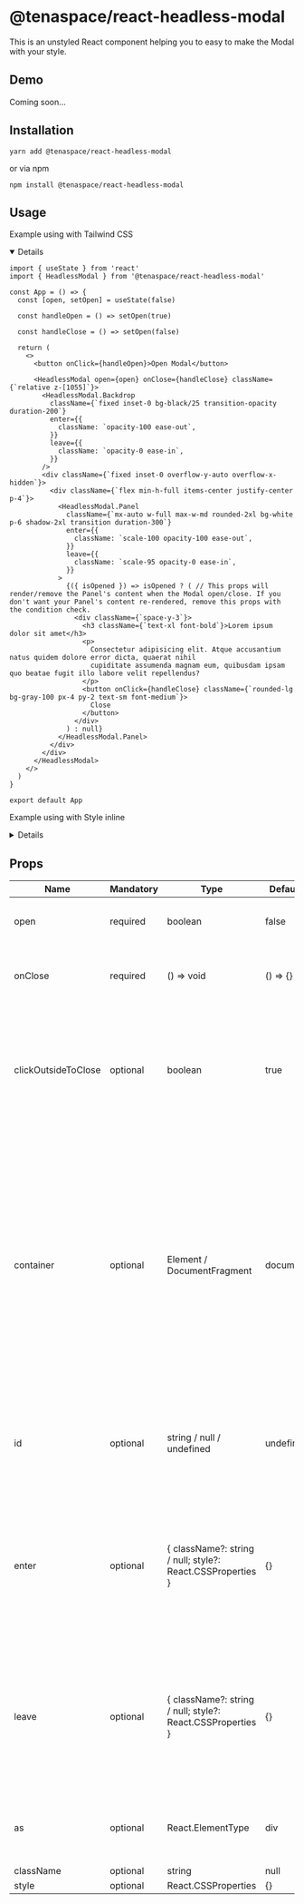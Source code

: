 # @tenaspace/react-headless-modal

This is an unstyled React component helping you to easy to make the Modal with your style.

## Demo

Coming soon...

## Installation

```shell
yarn add @tenaspace/react-headless-modal
```

or via npm

```shell
npm install @tenaspace/react-headless-modal
```

## Usage

Example using with Tailwind CSS

<details open>

```tsx
import { useState } from 'react'
import { HeadlessModal } from '@tenaspace/react-headless-modal'

const App = () => {
  const [open, setOpen] = useState(false)

  const handleOpen = () => setOpen(true)

  const handleClose = () => setOpen(false)

  return (
    <>
      <button onClick={handleOpen}>Open Modal</button>

      <HeadlessModal open={open} onClose={handleClose} className={`relative z-[1055]`}>
        <HeadlessModal.Backdrop
          className={`fixed inset-0 bg-black/25 transition-opacity duration-200`}
          enter={{
            className: `opacity-100 ease-out`,
          }}
          leave={{
            className: `opacity-0 ease-in`,
          }}
        />
        <div className={`fixed inset-0 overflow-y-auto overflow-x-hidden`}>
          <div className={`flex min-h-full items-center justify-center p-4`}>
            <HeadlessModal.Panel
              className={`mx-auto w-full max-w-md rounded-2xl bg-white p-6 shadow-2xl transition duration-300`}
              enter={{
                className: `scale-100 opacity-100 ease-out`,
              }}
              leave={{
                className: `scale-95 opacity-0 ease-in`,
              }}
            >
              {({ isOpened }) => isOpened ? ( // This props will render/remove the Panel's content when the Modal open/close. If you don't want your Panel's content re-rendered, remove this props with the condition check.
                <div className={`space-y-3`}>
                  <h3 className={`text-xl font-bold`}>Lorem ipsum dolor sit amet</h3>
                  <p>
                    Consectetur adipisicing elit. Atque accusantium natus quidem dolore error dicta, quaerat nihil
                    cupiditate assumenda magnam eum, quibusdam ipsam quo beatae fugit illo labore velit repellendus?
                  </p>
                  <button onClick={handleClose} className={`rounded-lg bg-gray-100 px-4 py-2 text-sm font-medium`}>
                    Close
                  </button>
                </div>
              ) : null}
            </HeadlessModal.Panel>
          </div>
        </div>
      </HeadlessModal>
    </>
  )
}

export default App
```

</details>

Example using with Style inline

<details>

```tsx
import { useState } from 'react'
import { HeadlessModal } from '@tenaspace/react-headless-modal'

const App = () => {
  const [open, setOpen] = useState(false)

  const handleOpen = () => setOpen(true)

  const handleClose = () => setOpen(false)

  return (
    <>
      <button onClick={handleOpen}>Open Modal</button>

      <HeadlessModal open={open} onClose={handleClose} style={{ position: `relative`, zIndex: 1055 }}>
        <HeadlessModal.Backdrop
          style={{
            position: `fixed`,
            top: 0,
            right: 0,
            bottom: 0,
            left: 0,
            backgroundColor: `rgb(0 0 0 / 0.25)`,
            transitionProperty: `opacity`,
            transitionDuration: `0.2s`,
          }}
          enter={{
            style: {
              opacity: 1,
              transitionTimingFunction: `cubic-bezier(0, 0, 0.2, 1)`,
            },
          }}
          leave={{
            style: {
              opacity: 0,
              transitionTimingFunction: `cubic-bezier(0.4, 0, 1, 1)`,
            },
          }}
        />
        <div
          style={{
            position: `fixed`,
            top: 0,
            right: 0,
            bottom: 0,
            left: 0,
            overflowX: `hidden`,
            overflowY: `auto`,
          }}
        >
          <div
            style={{
              display: `flex`,
              alignItems: `center`,
              justifyContent: `center`,
              minHeight: `100%`,
              padding: `20px`,
            }}
          >
            <HeadlessModal.Panel
              style={{
                overflow: `hidden`,
                maxWidth: `448px`,
                width: `100%`,
                marginLeft: `auto`,
                marginRight: `auto`,
                borderRadius: `16px`,
                padding: `24px`,
                backgroundColor: `white`,
                boxShadow: `rgba(0, 0, 0, 0.1) 0px 10px 15px -3px, rgba(0, 0, 0, 0.05) 0px 4px 6px -2px`,
                transitionProperty: `opacity, transform`,
                transitionDuration: `0.3s`,
              }}
              enter={{
                style: {
                  opacity: 1,
                  transform: `scale(1)`,
                  transitionTimingFunction: `cubic-bezier(0, 0, 0.2, 1)`,
                },
              }}
              leave={{
                style: {
                  opacity: 0,
                  transform: `scale(0.95)`,
                  transitionTimingFunction: `cubic-bezier(0.4, 0, 1, 1)`,
                },
              }}
            >
              {({ isOpened }) =>
                isOpened ? ( // This props will render/remove the Panel's content when the Modal open/close. If you don't want your Panel's content re-rendered, remove this props with the condition check.
                  <div>
                    <h3
                      style={{
                        fontWeight: 700,
                        margin: `0 0 12px 0`,
                        fontSize: `20px`,
                        lineHeight: `28px`,
                      }}
                    >
                      Lorem ipsum dolor sit amet
                    </h3>
                    <p style={{ margin: `0 0 12px 0` }}>
                      Consectetur adipisicing elit. Atque accusantium natus quidem dolore error dicta, quaerat nihil
                      cupiditate assumenda magnam eum, quibusdam ipsam quo beatae fugit illo labore velit repellendus?
                    </p>
                    <button
                      style={{
                        cursor: `pointer`,
                        borderWidth: 0,
                        borderRadius: `8px`,
                        padding: `8px 16px`,
                        fontSize: `14px`,
                        lineHeight: `20px`,
                        fontWeight: 500,
                        backgroundColor: `rgb(243 244 246 / 1)`,
                      }}
                      onClick={handleClose}
                    >
                      Close
                    </button>
                  </div>
                ) : null
              }
            </HeadlessModal.Panel>
          </div>
        </div>
      </HeadlessModal>
    </>
  )
}

export default App
```

</details>

## Props

| Name             | Mandatory | Type                | Default value | Component              | Note                                                                                                                                                                                                        |
| ---------------- | --------- | --------------------------------------------- | ------------- | ---------------------- | ----------------------------------------------------------------------------------------------------------------------------------------------------------------------------------------------------------- |
| open | required  | boolean | false | HeadlessModal | The state of the Modal |
| onClose | required | () => void | () => {} | HeadlessModal | Function handle to close the Modal |
| clickOutsideToClose | optional | boolean | true | HeadlessModal | Enable / Disable closing the Modal when clicking outside the Modal panel |
| container | optional | Element / DocumentFragment | document.body | HeadlessModal | The Modal will be rendered with the parent is `<body>` by default. You can choose the place where you want the Modal rendered by setting the Element to this props |
| id | optional | string / null / undefined | undefined | HeadlessModal | A unique string or number to be used as the Modal's key |
| enter | optional | { className?: string / null; style?: React.CSSProperties } | {} | HeadlessModal.Backdrop, HeadlessModal.Panel | The CSS will be shown when the Modal is on open (You can set the CSS using class or style inline) |
| leave | optional | { className?: string / null; style?: React.CSSProperties } | {} | HeadlessModal.Backdrop, HeadlessModal.Panel | The CSS will be shown when the Modal is on close (You can set the CSS using class or style inline) |
| as | optional | React.ElementType | div | All | Set the tag HTML like whatever you want |
| className | optional | string | null | All |  |
| style | optional | React.CSSProperties | {} | All |  |
